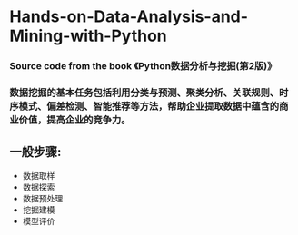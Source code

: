 # Hands-on-Data-Analysis-and-Mining-with-Python
### Source code from the book 《Python数据分析与挖掘(第2版)》
### 数据挖掘的基本任务包括利用分类与预测、聚类分析、关联规则、时序模式、偏差检测、智能推荐等方法，帮助企业提取数据中蕴含的商业价值，提高企业的竞争力。
## 一般步骤:
- 数据取样
- 数据探索
- 数据预处理
- 挖掘建模
- 模型评价
